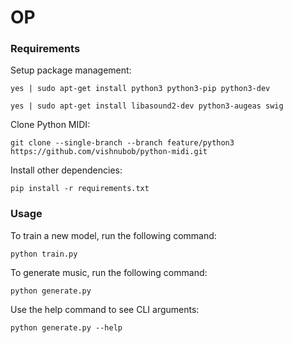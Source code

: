 # OP

### Requirements

Setup package management:

```
yes | sudo apt-get install python3 python3-pip python3-dev
```

```
yes | sudo apt-get install libasound2-dev python3-augeas swig
```

Clone Python MIDI:

```
git clone --single-branch --branch feature/python3 https://github.com/vishnubob/python-midi.git
```

Install other dependencies:

```
pip install -r requirements.txt
```



### Usage

To train a new model, run the following command:

```
python train.py
```

To generate music, run the following command:

```
python generate.py
```

Use the help command to see CLI arguments:

```
python generate.py --help
```